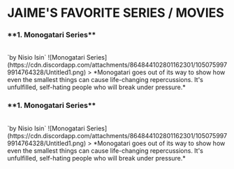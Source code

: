 # JAIME'S FAVORITE SERIES / MOVIES

<h3>**1. Monogatari Series**</h3> 
<br>
`by Nisio Isin`
  ![Monogatari Series](https://cdn.discordapp.com/attachments/864844102801162301/1050759979914764328/Untitled1.png)
>   *Monogatari goes out of its way to show how even the smallest things can cause life-changing repercussions. It's unfulfilled, self-hating people who will break under pressure.*
<br>
<h3>**1. Monogatari Series**</h3> 
<br>
`by Nisio Isin`
  ![Monogatari Series](https://cdn.discordapp.com/attachments/864844102801162301/1050759979914764328/Untitled1.png)
>   *Monogatari goes out of its way to show how even the smallest things can cause life-changing repercussions. It's unfulfilled, self-hating people who will break under pressure.*
<br>
